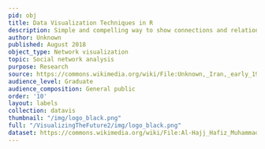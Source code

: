```yaml
---
pid: obj
title: Data Visualization Techniques in R
description: Simple and compelling way to show connections and relationships within a community of individuals.
author: Unknown
published: August 2018
object_type: Network visualization
topic: Social network analysis
purpose: Research
source: https://commons.wikimedia.org/wiki/File:Unknown,_Iran,_early_19th_Century_-_Portrait_of_Sheikh_Ali_Mirza_-_Google_Art_Project.jpg
audience_level: Graduate
audience_composition: General public
order: '10'
layout: labels
collection: datavis
thumbnail: "/img/logo_black.png"
full: "/VisualizingTheFuture2/img/logo_black.png"
dataset: https://commons.wikimedia.org/wiki/File:Al-Hajj_Hafiz_Muhammad_Nuri,_Turkey,_1801_-_The_Dala%27il_al-Khayrat_of_al-Juzuli_-_Google_Art_Project.jpg
---
```

